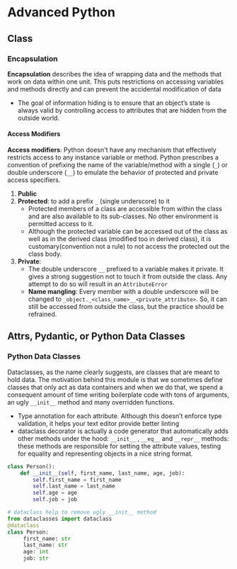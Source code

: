 # Advanced Python

## Class

### Encapsulation

**Encapsulation** describes the idea of wrapping data and the methods that work on data within one unit. This puts restrictions on accessing variables and methods directly and can prevent the accidental modification of data

- The goal of information hiding is to ensure that an object’s state is always valid by controlling access to attributes that are hidden from the outside world.

#### Access Modifiers

**Access modifiers**: Python doesn't have any mechanism that effectively restricts access to any instance variable or method. Python prescribes a convention of prefixing the name of the variable/method with a single (`_`) or double underscore (`__`) to emulate the behavior of protected and private access specifiers.

1. **Public**
2. **Protected**: to add a prefix `_` (single underscore) to it
   - Protected members of a class are accessible from within the class and are also available to its sub-classes. No other environment is permitted access to it.
   - Although the protected variable can be accessed out of the class as well as in the derived class (modified too in derived class), it is customary(convention not a rule) to not access the protected out the class body.
3. **Private**:
   - The double underscore `__` prefixed to a variable makes it private. It gives a strong suggestion not to touch it from outside the class. Any attempt to do so will result in an `AttributeError`
   - **Name mangling**: Every member with a double underscore will be changed to `_object._<class_name>__<private_attribute>`. So, it can still be accessed from outside the class, but the practice should be refrained.

## Attrs, Pydantic, or Python Data Classes

### Python Data Classes

Dataclasses, as the name clearly suggests, are classes that are meant to hold data. The motivation behind this module is that we sometimes define classes that only act as data containers and when we do that, we spend a consequent amount of time writing boilerplate code with tons of arguments, an ugly `__init__` method and many overridden functions.

- Type annotation for each attribute. Although this doesn’t enforce type validation, it helps your text editor provide better linting
- dataclass decorator is actually a code generator that automatically adds other methods under the hood: `__init__` , `__eq__` and `__repr__` methods: these methods are responsible for setting the attribute values, testing for equality and representing objects in a nice string format.

```Python
class Person():
    def __init__(self, first_name, last_name, age, job):
        self.first_name = first_name
        self.last_name = last_name
        self.age = age
        self.job = job

# dataclass help to remove ugly __init__ method
from dataclasses import dataclass
@dataclass
class Person:
     first_name: str
     last_name: str
     age: int
     job: str
```
